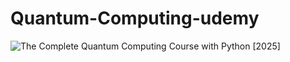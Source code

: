 # Quantum-Computing-udemy
![The Complete Quantum Computing Course with Python [2025] ](https://www.udemy.com/course/the-complete-quantum-computing-course-with-python-2025)


